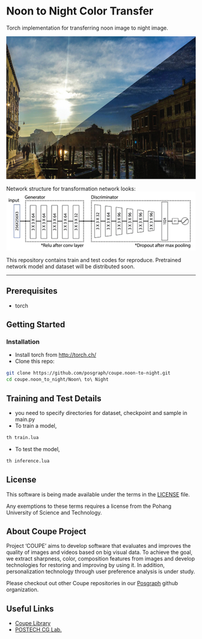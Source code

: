 # Noon to Night Color Transfer
Torch implementation for transferring noon image to night image.

![result](/assets/result.jpg)

Network structure for transformation network looks:
![network](/assets/model.png)

This repository contains train and test codes for reproduce.
Pretrained network model and dataset will be distributed soon.

--------------------------

## Prerequisites
- torch

## Getting Started
### Installation
- Install torch from http://torch.ch/
- Clone this repo:
```bash
git clone https://github.com/posgraph/coupe.noon-to-night.git
cd coupe.noon_to_night/Noon\ to\ Night
```

## Training and Test Details
- you need to specify directories for dataset, checkpoint and sample in main.py
- To train a model,  
```bash
th train.lua
```
- To test the model,
```bash
th inference.lua
```

## License ##
This software is being made available under the terms in the [LICENSE](LICENSE) file.

Any exemptions to these terms requires a license from the Pohang University of Science and Technology.

## About Coupe Project ##
Project ‘COUPE’ aims to develop software that evaluates and improves the quality of images and videos based on big visual data. To achieve the goal, we extract sharpness, color, composition features from images and develop technologies for restoring and improving by using it. In addition, personalization technology through user preference analysis is under study.  
  
Please checkout out other Coupe repositories in our [Posgraph](https://github.com/posgraph) github organization.

## Useful Links ##

  * [Coupe Library](http://coupe.postech.ac.kr/)
  * [POSTECH CG Lab.](http://cg.postech.ac.kr/)
